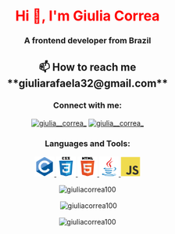 <style> 
.title{
  color: red;
}
</style>
<h1 class="title" align="center">Hi 👋, I'm Giulia Correa</h1>
<h3 align="center">A frontend developer from Brazil</h3>

<h2 align="center"> 📫 How to reach me **giuliarafaela32@gmail.com** </h2>

<h3 align="center">Connect with me:</h3>
<p align="center">
<a href="https://instagram.com/giulia__correa_" target="blank"><img align="center" src="https://raw.githubusercontent.com/rahuldkjain/github-profile-readme-generator/master/src/images/icons/Social/instagram.svg" alt="giulia__correa_" height="30" width="40" /></a>
<a href="https://discord.gg/giulia__correa_" target="blank"><img align="center" src="https://raw.githubusercontent.com/rahuldkjain/github-profile-readme-generator/master/src/images/icons/Social/discord.svg" alt="giulia__correa_" height="30" width="40" /></a>
</p>

<h3 align="center">Languages and Tools:</h3>
<p align="center"> <a href="https://www.cprogramming.com/" target="_blank" rel="noreferrer"> <img src="https://raw.githubusercontent.com/devicons/devicon/master/icons/c/c-original.svg" alt="c" width="40" height="40"/> </a> <a href="https://www.w3schools.com/css/" target="_blank" rel="noreferrer"> <img src="https://raw.githubusercontent.com/devicons/devicon/master/icons/css3/css3-original-wordmark.svg" alt="css3" width="40" height="40"/> </a> <a href="https://www.w3.org/html/" target="_blank" rel="noreferrer"> <img src="https://raw.githubusercontent.com/devicons/devicon/master/icons/html5/html5-original-wordmark.svg" alt="html5" width="40" height="40"/> </a> <a href="https://www.java.com" target="_blank" rel="noreferrer"> <img src="https://raw.githubusercontent.com/devicons/devicon/master/icons/java/java-original.svg" alt="java" width="40" height="40"/> </a> <a href="https://developer.mozilla.org/en-US/docs/Web/JavaScript" target="_blank" rel="noreferrer"> <img src="https://raw.githubusercontent.com/devicons/devicon/master/icons/javascript/javascript-original.svg" alt="javascript" width="40" height="40"/> </a> </p>

<p align="center"><img align="center" src="https://github-readme-stats.vercel.app/api/top-langs?username=giuliacorrea100&show_icons=true&locale=en&layout=compact" alt="giuliacorrea100" /></p>

<p align="center">&nbsp;<img align="center" src="https://github-readme-stats.vercel.app/api?username=giuliacorrea100&show_icons=true&locale=en" alt="giuliacorrea100" /></p>

<p align="center"><img align="center" src="https://github-readme-streak-stats.herokuapp.com/?user=giuliacorrea100&" alt="giuliacorrea100" /></p>
